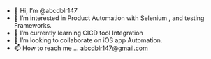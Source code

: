 - 👋 Hi, I’m @abcdblr147
- 👀 I’m interested in  Product Automation with Selenium , and testing Frameworks.
- 🌱 I’m currently learning  CICD tool Integration
- 💞️ I’m looking to collaborate on  iOS app Automation. 
- 📫 How to reach me ... abcdblr147@gmail.com

<!---
abcdblr147/abcdblr147 is a ✨ special ✨ repository because its `README.md` (this file) appears on your GitHub profile.
You can click the Preview link to take a look at your changes.
--->
